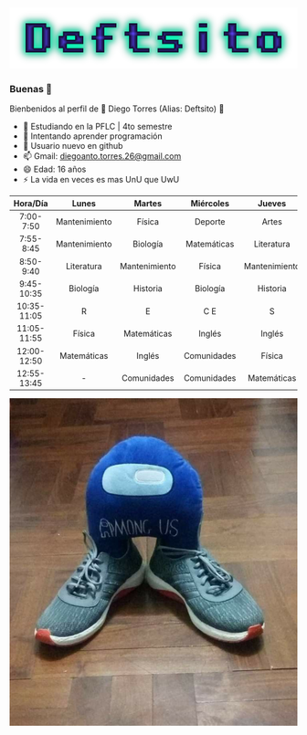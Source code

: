 

![](cooltext4045888120060099.png)

### Buenas 👋

Bienbenidos al perfil de 🦞 Diego Torres (Alias: Deftsito) 🦞

- 🔭 Estudiando en la PFLC | 4to semestre
- 🌱 Intentando aprender programación
- 🤔 Usuario nuevo en github 
- 📫 Gmail: diegoanto.torres.26@gmail.com
- 😄 Edad: 16 años
- ⚡ La vida en veces es mas UnU que UwU

|   Hora/Día  |     Lunes     |     Martes    |  Miércoles  |     Jueves    |   Viernes   |
|:-----------:|:-------------:|:-------------:|:-----------:|:-------------:|:-----------:|
|  7:00-7:50  | Mantenimiento |     Física    |   Deporte   |     Artes     |   Biología  |
|  7:55-8:45  | Mantenimiento |    Biología   | Matemáticas |   Literatura  |    Física   |
|  8:50-9:40  |   Literatura  | Mantenimiento |    Física   | Mantenimiento | Matemáticas |
|  9:45-10:35 |    Biología   |    Historia   |   Biología  |    Historia   |  Literatura |
| 10:35-11:05 |       R       |       E       |     C  E    |       S       |      O      |
| 11:05-11:55 |     Física    |  Matemáticas  |    Inglés   |     Inglés    |   Historia  |
| 12:00-12:50 |  Matemáticas  |     Inglés    | Comunidades |     Física    |      -      |
| 12:55-13:45 |       -       |  Comunidades  | Comunidades |  Matemáticas  |      -      |

![](3402d8a969fa14fb142224b9d9759b0a.jpg)

